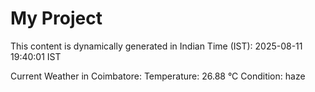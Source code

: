 # My Project

This content is dynamically generated in Indian Time (IST): 2025-08-11 19:40:01 IST


Current Weather in Coimbatore:
Temperature: 26.88 °C
Condition: haze
